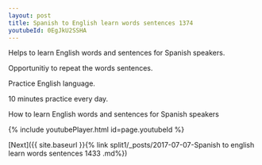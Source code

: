 ```yaml
---
layout: post
title: Spanish to English learn words sentences 1374 
youtubeId: 0EgJkU2SSHA
---
```

 
 
Helps to learn English words and sentences for Spanish speakers.

Opportunitiy to repeat the words sentences. 

Practice English language. 
 
10 minutes practice every day. 
 
How to learn English words and sentences for Spanish speakers 
 
{% include youtubePlayer.html id=page.youtubeId %}
 
 
[Next]({{ site.baseurl }}{% link  split1/_posts/2017-07-07-Spanish to english learn words sentences 1433 .md%})
 
